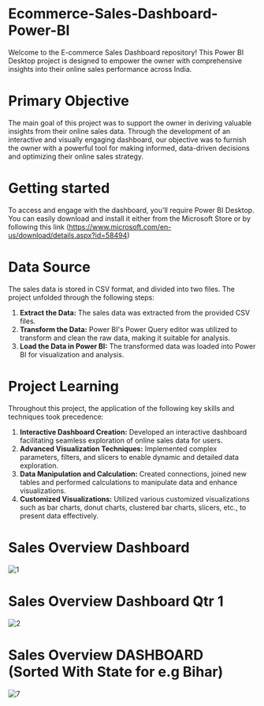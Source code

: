 # Ecommerce-Sales-Dashboard-Power-BI

Welcome to the E-commerce Sales Dashboard repository! This Power BI Desktop project is designed to empower the owner with comprehensive insights into their online sales performance across India.

# Primary Objective

The main goal of this project was to support the owner in deriving valuable insights from their online sales data. Through the development of an interactive and visually engaging dashboard, our objective was to furnish the owner with a powerful tool for making informed, data-driven decisions and optimizing their online sales strategy.

# Getting started 

To access and engage with the dashboard, you'll require Power BI Desktop. You can easily download and install it either from the Microsoft Store or by following this link (https://www.microsoft.com/en-us/download/details.aspx?id=58494)

# Data Source

The sales data is stored in CSV format, and divided into two files. The project unfolded through the following steps:

  1. **Extract the Data:** The sales data was extracted from the provided CSV files.
  2. **Transform the Data:** Power BI's Power Query editor was utilized to transform and clean the raw data, making it suitable for analysis.
  3. **Load the Data in Power BI:** The transformed data was loaded into Power BI for visualization and analysis. 

# Project Learning

Throughout this project, the application of the following key skills and techniques took precedence:

  1. **Interactive Dashboard Creation:** Developed an interactive dashboard facilitating seamless exploration of online sales data for users.
  2. **Advanced Visualization Techniques:** Implemented complex parameters, filters, and slicers to enable dynamic and detailed data exploration.
  3. **Data Manipulation and Calculation:** Created connections, joined new tables and performed calculations to manipulate data and enhance visualizations.
  4. **Customized Visualizations:** Utilized various customized visualizations such as bar charts, donut charts, clustered bar charts, slicers, etc., to present data effectively.

# Sales Overview Dashboard

![1](https://github.com/Nirbhay02-villain/Ecommerce-Sales-Dashboard-Power-BI/assets/61178899/c598c3ba-0326-4b14-911b-0f0045aa6e76)

# Sales Overview Dashboard Qtr 1

![2](https://github.com/Nirbhay02-villain/Ecommerce-Sales-Dashboard-Power-BI/assets/61178899/67c853c6-cc2d-4400-9ae5-d673673e41cd)

# Sales Overview DASHBOARD (Sorted With State for e.g Bihar)

![7](https://github.com/Nirbhay02-villain/Ecommerce-Sales-Dashboard-Power-BI/assets/61178899/63597b23-25dd-40f7-8566-d901481bf3d7)

